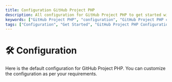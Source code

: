 ```yaml
---
title: Configuration GitHub Project PHP
description: All configuration for GitHub Project PHP to get started with it. Create interactions, set up the environment, and get the package ready for use.
keywords: ["GitHub Project PHP", "configuration", "GitHub Project PHP configuration", 'get started', 'github project php started']
tags: ["Configuration", "Get Started", "GitHub Project PHP Configuration", "Create Interactions", "Environment Setup", "GitHub Project PHP", "Likes", "Dislikes", "Favorites", "Stars", "Upvotes", "Downvotes", "Reactions", "Votes"]
---
```


<head>
  <meta name="robots" content="index,follow" />
  <meta name="author" content="CSlant" />
</head>

# 🛠 Configuration

Here is the default configuration for GitHub Project PHP. You can customize the configuration as per your requirements.

